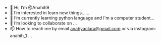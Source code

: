 - 👋 Hi, I’m @Anahih9
- 👀 I’m interested in learn new things......
- 🌱 I’m currently learning python language and I'm a computer student...
- 💞️ I’m looking to collaborate on ...
- 📫 How to reach me by email anahyaclara@gmail.com or via instagram: anahih_1 ...
<!---
Anahih9/Anahih9 is a ✨ special ✨ repository because its `README.md` (this file) appears on your GitHub profile.
You can click the Preview link to take a look at your changes.
--->
